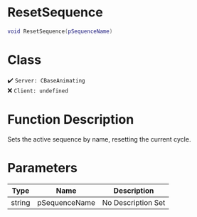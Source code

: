 # ResetSequence
```lua
void ResetSequence(pSequenceName)
```
# Class
✔️ `Server: CBaseAnimating`  
❌ `Client: undefined`  

# Function Description
Sets the active sequence by name, resetting the current cycle.
# Parameters
Type|Name|Description
--|--|--
string|pSequenceName|No Description Set
